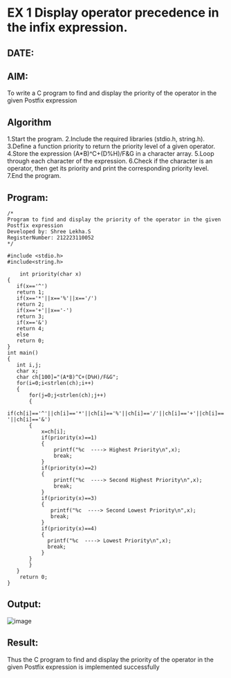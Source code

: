 # EX 1 Display operator precedence in the infix expression.
## DATE:
## AIM:
To write a C program to find and display the priority of the operator in the given Postfix expression

## Algorithm
1.Start the program.
2.Include the required libraries (stdio.h, string.h).
3.Define a function priority to return the priority level of a given operator.
4.Store the expression (A*B)^C+(D%H)/F&G in a character array.
5.Loop through each character of the expression.
6.Check if the character is an operator, then get its priority and print the corresponding priority level.
7.End the program.

## Program:
```
/*
Program to find and display the priority of the operator in the given Postfix expression
Developed by: Shree Lekha.S
RegisterNumber: 212223110052 
*/

#include <stdio.h>
#include<string.h>

    int priority(char x)
{
   if(x=='^')
   return 1;
   if(x=='*'||x=='%'||x=='/')
   return 2;
   if(x=='+'||x=='-')
   return 3;
   if(x=='&')
   return 4;
   else
   return 0;
}
int main()
{
   int i,j;
   char x;
   char ch[100]="(A*B)^C+(D%H)/F&G";
   for(i=0;i<strlen(ch);i++)
   {
       for(j=0;j<strlen(ch);j++)
       {
           if(ch[i]=='^'||ch[i]=='*'||ch[i]=='%'||ch[i]=='/'||ch[i]=='+'||ch[i]=='-'||ch[i]=='&')
       {
           x=ch[i];
           if(priority(x)==1)
           {
               printf("%c  ----> Highest Priority\n",x);
               break;
           }
           if(priority(x)==2)
           {
               printf("%c  ----> Second Highest Priority\n",x);
               break;
           }
           if(priority(x)==3)
           {
              printf("%c  ----> Second Lowest Priority\n",x);
              break;
           }
           if(priority(x)==4)
           {
             printf("%c  ----> Lowest Priority\n",x);
             break;
           }
       } 
       }
   }
    return 0;
}
```

## Output:
![image](https://github.com/user-attachments/assets/229f7cf8-0b1a-4d95-914c-5e547e8f2c95)

## Result:
Thus the C program to find and display the priority of the operator in the given Postfix expression is implemented successfully

